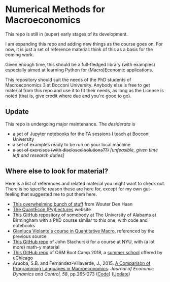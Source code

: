 # Numerical Methods for Macroeconomics

This repo is still in (super) early stages of its development.

I am expanding this repo and adding new things as the course goes on.
For now, it is just a set of reference material: think of this as a basis for the coming work.

Given enough time, this should be a full-fledged library (with examples) especially aimed at learning Python for (Macro)Economic applications.

This repository should suit the needs of the PhD students of Macroeconomics 3 at Bocconi University.
Anybody else is free to get material from this repo and use it to fit their needs, as long as the License is noted (that is, give credit where due and you're good to go).


## Update

This repo is undergoing major maintenance.
The _desiderata_ is

- a set of Jupyter notebooks for the TA sessions I teach at Bocconi University
- a set of examples ready to be run on your local machine
- ~~a set of exercises (with disclosed solutions??)~~ _[unfeasible, given time left and research duties]_


## Where else to look for material?

Here is a list of references and related material you might want to check out.
There is no specific reason these are here for, except for my own gut-feeling that suggested me to put them here.

- [This overwhelming bunch of stuff](http://www.wouterdenhaan.com/notes.htm) from Wouter Den Haan
- [The QuantEcon (Py)Lectures](https://lectures.quantecon.org/py/) website
- [This GitHub repository](https://github.com/zhouweimin233/QuantMacro) of somebody at The University of Alabama at Birmingham with a PhD course similar to this one, with code and notebooks
- [Gianluca Violante's course in Quantitative Macro](https://sites.google.com/a/nyu.edu/glviolante/teaching/quantmacro), referenced by the previous source
- [This GitHub repo](https://github.com/jstac/nyu_macro_fall_2018) of John Stachurski for a course at NYU, with (a lot more) math-y material
- [This GitHub repo](https://github.com/OpenSourceMacro/BootCamp2018) of OSM Boot Camp 2018, a [summer school](https://bfi.uchicago.edu/osm18) offered by uChicago
- Aruoba, S.B. and Fernández-Villaverde, J., 2015. [A Comparison of Programming Languages in Macroeconomics](https://doi.org/10.1016/j.jedc.2015.05.009). _Journal of Economic Dynamics and Control, 58_, pp.265-273 ([Code](https://github.com/jesusfv/Comparison-Programming-Languages-Economics)) ([Update](https://www.sas.upenn.edu/~jesusfv/Update_March_23_2018.pdf))
